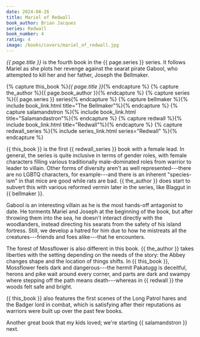 ```yaml
---
date: 2024-08-26
title: Mariel of Redwall
book_author: Brian Jacques
series: Redwall
book_number: 4
rating: 4
image: /books/covers/mariel_of_redwall.jpg
---
```


<cite class="book-title">{{ page.title }}</cite> is the fourth book in the
<span class="book-series">{{ page.series }}</span> series. It follows Mariel
as she plots her revenge against the searat pirate Gabool, who attempted to kill
her and her father, Joseph the Bellmaker.

{% capture this_book %}<cite class="book-title">{{ page.title }}</cite>{% endcapture %}
{% capture the_author %}<span class="author-name">{{ page.book_author }}</span>{% endcapture %}
{% capture series %}<span class="book-series">{{ page.series }}</span> series{% endcapture %}
{% capture bellmaker %}{% include book_link.html title="The Bellmaker"%}{% endcapture %}
{% capture salamandstron %}{% include book_link.html title="Salamandastron"%}{% endcapture %}
{% capture redwall %}{% include book_link.html title="Redwall"%}{% endcapture %}
{% capture redwall_series %}{% include series_link.html series="Redwall" %}{% endcapture %}

{{ this_book }} is the first {{ redwall_series }} book with a female lead. In
general, the series is quite inclusive in terms of gender roles, with female
characters filling various traditionally male-dominated roles from warrior to
leader to villain. Other forms of diversity aren't as well represented---there
are no LGBTQ characters, for example---and there is an inherent "species-ism"
in that mice are good while rats are bad. {{ the_author }} does start to
subvert this with various reformed vermin later in the series, like Blaggut in
{{ bellmaker }}.

Gabool is an interesting villain as he is the most hands-off antagonist to date. He
torments Mariel and Joseph at the beginning of the book, but after throwing
them into the sea, he doesn't interact directly with the woodlanders, instead
directing his searats from the safety of his island fortress. Still, we
develop a hatred for him due to how he mistreats all the creatures---friends
and foes alike---that he encounters.

The forest of Mossflower is also different in this book. {{ the_author }} takes liberties with
the setting depending on the needs of the story: the Abbey changes shape and the location
of things shifts. In {{ this_book }}, Mossflower feels dark and dangerous---the hermit
Pakatugg is deceitful, herons and pike wait around every corner, and parts are dark and
swampy where stepping off the path means death---whereas in {{ redwall }} the woods felt
safe and bright.

{{ this_book }} also features the first scenes of the Long Patrol hares and the
Badger lord in combat, which is satisfying after their reputations as warriors
were built up over the past few books.

Another great book that my kids loved; we're starting {{ salamandstron }}
next.
